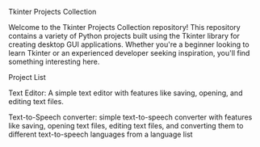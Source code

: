 Tkinter Projects Collection

Welcome to the Tkinter Projects Collection repository! This repository contains a variety of Python projects built using the Tkinter library for creating desktop GUI applications. 
Whether you're a beginner looking to learn Tkinter or an experienced developer seeking inspiration, you'll find something interesting here.

Project List

Text Editor: A simple text editor with features like saving, opening, and editing text files.

Text-to-Speech converter: simple text-to-speech converter with features like saving, opening text files, editing text files, and converting them to different
                          text-to-speech languages from a language list

